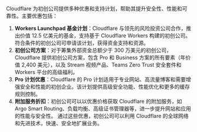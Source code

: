 Cloudflare 为初创公司提供多种优惠和支持计划，帮助其提升安全性、性能和可靠性。主要优惠包括：

1. **Workers Launchpad 基金计划**：Cloudflare 与领先的风险投资公司合作，推出价值 12.5 亿美元的基金，支持基于 Cloudflare Workers 构建的初创公司。符合条件的初创公司可申请该计划，获得资金支持和资源。 
2. **初创公司方案**：对于筹集外部资金总额少于 300 万美元的初创公司，Cloudflare 提供初创公司方案，包含 Pro 和 Business 方案的所有要素（年价值 2,400 美元），以及 Stream 视频产品、Teams Zero Trust 安全套件和 Workers 平台的高级福利。 
3. **Pro 计划优惠**：Cloudflare 的 Pro 计划适用于专业网站、高流量博客和需要增强安全和性能的初创企业。该计划提供高级安全功能、性能优化和更多的缓存规则控制。 
4. **附加服务折扣**：初创公司可以以优惠价格获取 Cloudflare 的附加服务，如 Argo Smart Routing、负载均衡、高级证书管理器等，进一步提升网站和应用的性能与安全性。 
通过这些优惠，初创公司可以利用 Cloudflare 的全球网络和先进技术，快速、安全地扩展业务。 